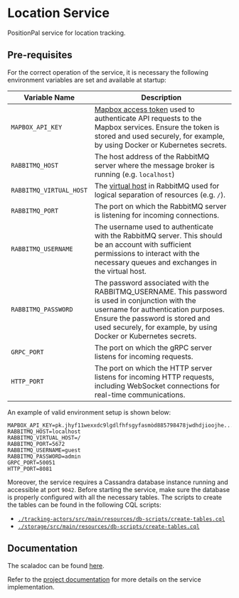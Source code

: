 # Location Service

PositionPal service for location tracking.

## Pre-requisites

For the correct operation of the service, it is necessary the following environment variables are set and available at startup: 

| Variable Name | Description                                                                                                                                                                                                                                    |
| --- |------------------------------------------------------------------------------------------------------------------------------------------------------------------------------------------------------------------------------------------------|
| `MAPBOX_API_KEY` | [Mapbox access token](https://docs.mapbox.com/help/getting-started/access-tokens/) used to authenticate API requests to the Mapbox services. Ensure the token is stored and used securely, for example, by using Docker or Kubernetes secrets. |
| `RABBITMQ_HOST` | The host address of the RabbitMQ server where the message broker is running (e.g. `localhost`)                                                                                                                                                 |
| `RABBITMQ_VIRTUAL_HOST` | The [virtual host](https://www.rabbitmq.com/docs/vhosts) in RabbitMQ used for logical separation of resources (e.g. `/`).                                                                                                                      |
| `RABBITMQ_PORT` | The port on which the RabbitMQ server is listening for incoming connections.                                                                                                                                                                   |
| `RABBITMQ_USERNAME` | The username used to authenticate with the RabbitMQ server. This should be an account with sufficient permissions to interact with the necessary queues and exchanges in the virtual host.                                                     |
| `RABBITMQ_PASSWORD` | The password associated with the RABBITMQ_USERNAME. This password is used in conjunction with the username for authentication purposes. Ensure the password is stored and used securely, for example, by using Docker or Kubernetes secrets.   |
| `GRPC_PORT` | The port on which the gRPC server listens for incoming requests.                                                                                                                                                                               |
| `HTTP_PORT` | The port on which the HTTP server listens for incoming HTTP requests, including WebSocket connections for real-time communications.                                                                                                            |

An example of valid environment setup is shown below:

```env
MAPBOX_API_KEY=pk.jhyf11wexxdc9lgdlfhfsgyfasmòd885798478jwdhdjioojhe...
RABBITMQ_HOST=localhost
RABBITMQ_VIRTUAL_HOST=/
RABBITMQ_PORT=5672
RABBITMQ_USERNAME=guest
RABBITMQ_PASSWORD=admin
GRPC_PORT=50051
HTTP_PORT=8081
```

Moreover, the service requires a Cassandra database instance running and accessible at port `9042`. Before starting the service, make sure the database is properly configured with all the necessary tables.
The scripts to create the tables can be found in the following CQL scripts:
- [`./tracking-actors/src/main/resources/db-scripts/create-tables.cql`](./tracking-actors/src/main/resources/db-scripts/create-tables.cql)
- [`./storage/src/main/resources/db-scripts/create-tables.cql`](./storage/src/main/resources/db-scripts/create-tables.cql)

## Documentation

The scaladoc can be found [here](https://position-pal.github.io/location-service/).

Refer to the [project documentation](https://position-pal.github.io/docs/design/location-service/) for more details on the service implementation.
